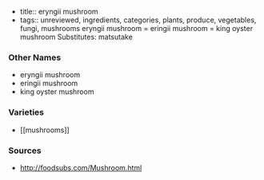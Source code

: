 - title:: eryngii mushroom
- tags:: unreviewed, ingredients, categories, plants, produce, vegetables, fungi, mushrooms
eryngii mushroom = eringii mushroom = king oyster mushroom Substitutes: matsutake

### Other Names

* eryngii mushroom
* eringii mushroom
* king oyster mushroom

### Varieties

* [[mushrooms]]

### Sources
* http://foodsubs.com/Mushroom.html
